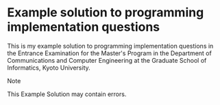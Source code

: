 # Example solution to programming implementation questions

This is my example solution to programming implementation questions in the Entrance Examination for the Master's Program in the Department of Communications and Computer Engineering at the Graduate School of Informatics, Kyoto University.



> [!NOTE]
> This Example Solution may contain errors.

